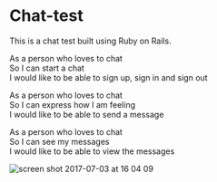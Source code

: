 # Chat-test

This is a chat test built using Ruby on Rails. 

As a person who loves to chat<br>
So I can start a chat<br>
I would like to be able to sign up, sign in and sign out<br>

As a person who loves to chat<br>
So I can express how I am feeling<br>
I would like to be able to send a message<br>

As a person who loves to chat<br>
So I can see my messages<br>
I would like to be able to view the messages<br>

![screen shot 2017-07-03 at 16 04 09](https://user-images.githubusercontent.com/17644847/27799188-29ac1f74-600c-11e7-8959-f17120518647.png)
